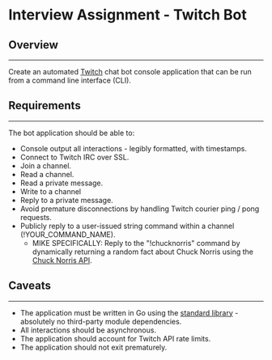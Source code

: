 # Interview Assignment - Twitch Bot #

## Overview ##
---
Create an automated [Twitch](https://dev.twitch.tv/docs/irc) chat bot console application that can be run from a command line interface (CLI).


## Requirements
---
The bot application should be able to:
* Console output all interactions - legibly formatted, with timestamps.
* Connect to Twitch IRC over SSL.
* Join a channel.
* Read a channel.
* Read a private message.
* Write to a channel
* Reply to a private message.
* Avoid premature disconnections by handling Twitch courier ping / pong requests.
* Publicly reply to a user-issued string command within a channel (!YOUR_COMMAND_NAME).
    * MIKE SPECIFICALLY: Reply to the "!chucknorris" command by dynamically returning a random fact about Chuck Norris using the [Chuck Norris API](https://api.chucknorris.io).


## Caveats ##
---
* The application must be written in Go using the [standard library](https://golang.org/pkg/) - absolutely no third-party module dependencies.
* All interactions should be asynchronous.
* The application should account for Twitch API rate limits.
* The application should not exit prematurely.

